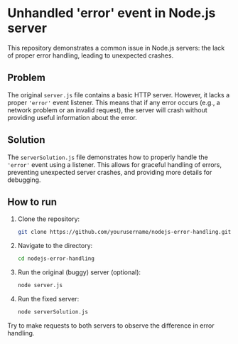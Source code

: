# Unhandled 'error' event in Node.js server

This repository demonstrates a common issue in Node.js servers: the lack of proper error handling, leading to unexpected crashes.

## Problem

The original `server.js` file contains a basic HTTP server.  However, it lacks a proper `'error'` event listener.  This means that if any error occurs (e.g., a network problem or an invalid request), the server will crash without providing useful information about the error.

## Solution

The `serverSolution.js` file demonstrates how to properly handle the `'error'` event using a listener. This allows for graceful handling of errors, preventing unexpected server crashes, and providing more details for debugging.

## How to run

1. Clone the repository:
   ```bash
   git clone https://github.com/yourusername/nodejs-error-handling.git
   ```
2. Navigate to the directory:
   ```bash
   cd nodejs-error-handling
   ```
3. Run the original (buggy) server (optional):
   ```bash
   node server.js
   ```
4. Run the fixed server:
   ```bash
   node serverSolution.js
   ```

Try to make requests to both servers to observe the difference in error handling.